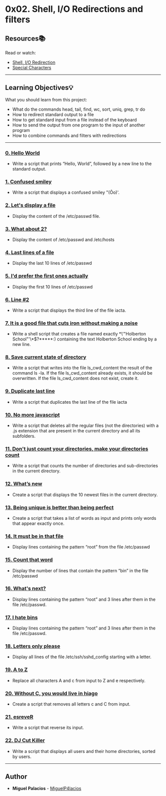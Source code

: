 # 0x02. Shell, I/O Redirections and filters

## Resources:books:
Read or watch:
* [Shell, I/O Redirection](https://intranet.hbtn.io/rltoken/Kwe7oA6N7iWf8kfnteJLrA)
* [Special Characters](https://intranet.hbtn.io/rltoken/6G_Cu3hczr_SdaSzlunjZg)

---
## Learning Objectives:bulb:
What you should learn from this project:

* What do the commands head, tail, find, wc, sort, uniq, grep, tr do
* How to redirect standard output to a file
* How to get standard input from a file instead of the keyboard
* How to send the output from one program to the input of another program
* How to combine commands and filters with redirections

---

### [0. Hello World](./0-hello_world)
* Write a script that prints “Hello, World”, followed by a new line to the standard output.


### [1. Confused smiley](./1-confused_smiley )
* Write a script that displays a confused smiley "(Ôo)'.


### [2. Let's display a file](./2-hellofile)
* Display the content of the /etc/passwd file.


### [3. What about 2?](./3-twofiles)
* Display the content of /etc/passwd and /etc/hosts


### [4. Last lines of a file](./4-lastlines)
* Display the last 10 lines of /etc/passwd


### [5. I'd prefer the first ones actually](./5-firstlines)
* Display the first 10 lines of /etc/passwd


### [6. Line #2](./6-third_line)
* Write a script that displays the third line of the file iacta.


### [7. It is a good file that cuts iron without making a noise](./7-file)
* Write a shell script that creates a file named exactly \*\\'"Holberton School"\'\\*$\?\*\*\*\*\*:) containing the text Holberton School  ending by a new line.


### [8. Save current state of directory](./8-cwd_state )
* Write a script that writes into the file ls_cwd_content the result of the command ls -la. If the file ls_cwd_content already exists, it should be overwritten. If the file ls_cwd_content does not exist, create it.


### [9. Duplicate last line](./9-duplicate_last_line )
* Write a script that duplicates the last line of the file iacta


### [10. No more javascript](./10-no_more_js )
* Write a script that deletes all the regular files (not the directories) with a .js extension that are present in the current directory and all its subfolders.


### [11. Don't just count your directories, make your directories count](./11-directories)
* Write a script that counts the number of directories and sub-directories in the current directory.

### [12. What’s new ](./12-newest_files)
* Create a script that displays the 10 newest files in the current directory.

### [13. Being unique is better than being perfect ](./13-unique)
* Create a script that takes a list of words as input and prints only words that appear exactly once.

### [14. It must be in that file](./14-findthatword)
* Display lines containing the pattern “root” from the file /etc/passwd

### [15. Count that word](./15-countthatword)
* Display the number of lines that contain the pattern “bin” in the file /etc/passwd

### [16. What's next?](./16-whatsnext)
* Display lines containing the pattern “root” and 3 lines after them in the file /etc/passwd.

### [17. I hate bins](./17-hidethisword)
* Display lines containing the pattern “root” and 3 lines after them in the file /etc/passwd.

### [18. Letters only please](./18-letteronly)
* Display all lines of the file /etc/ssh/sshd_config starting with a letter.


### [19. A to Z](./19-AZ)
* Replace all characters A and c from input to Z and e respectively.

### [20. Without C, you would live in hiago](./20-hiago)

* Create a script that removes all letters c and C from input.



### [21. esreveR](./21-reverse)
* Write a script that reverse its input.

### [22. DJ Cut Killer](./22-users_and_homes)
* Write a script that displays all users and their home directories, sorted by users.

---

## Author
* **Miguel Palacios** - [MiguelP4lacios](https://github.com/MiguelP4lacios)

